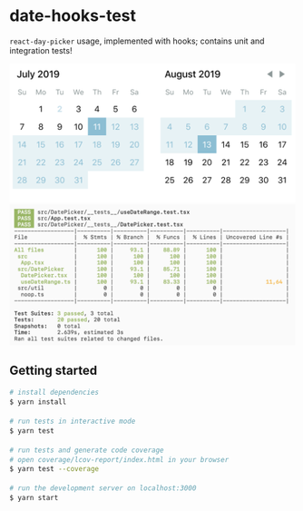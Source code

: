 # date-hooks-test
`react-day-picker` usage, implemented with hooks; contains unit and integration tests!

![react-day-picker screenshot](./.resources/react-day-picker.png)
![jest test screenshot](./.resources/test-screenshot.png)

## Getting started
```sh
# install dependencies
$ yarn install

# run tests in interactive mode
$ yarn test 

# run tests and generate code coverage
# open coverage/lcov-report/index.html in your browser
$ yarn test --coverage

# run the development server on localhost:3000
$ yarn start
```